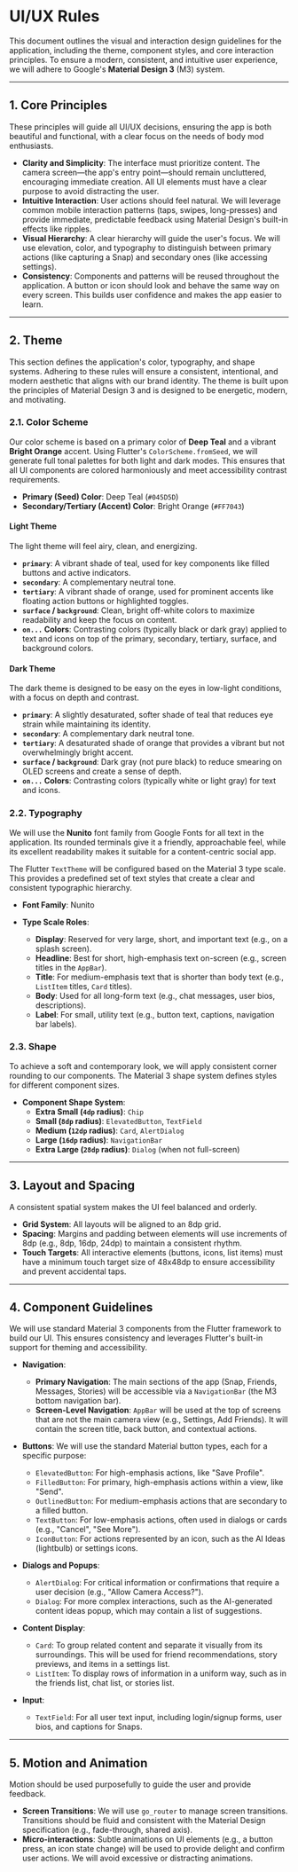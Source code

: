 # UI/UX Rules

This document outlines the visual and interaction design guidelines for the application, including the theme, component styles, and core interaction principles. To ensure a modern, consistent, and intuitive user experience, we will adhere to Google's **Material Design 3** (M3) system.

---

## 1. Core Principles

These principles will guide all UI/UX decisions, ensuring the app is both beautiful and functional, with a clear focus on the needs of body mod enthusiasts.

*   **Clarity and Simplicity**: The interface must prioritize content. The camera screen—the app's entry point—should remain uncluttered, encouraging immediate creation. All UI elements must have a clear purpose to avoid distracting the user.
*   **Intuitive Interaction**: User actions should feel natural. We will leverage common mobile interaction patterns (taps, swipes, long-presses) and provide immediate, predictable feedback using Material Design's built-in effects like ripples.
*   **Visual Hierarchy**: A clear hierarchy will guide the user's focus. We will use elevation, color, and typography to distinguish between primary actions (like capturing a Snap) and secondary ones (like accessing settings).
*   **Consistency**: Components and patterns will be reused throughout the application. A button or icon should look and behave the same way on every screen. This builds user confidence and makes the app easier to learn.

---

## 2. Theme

This section defines the application's color, typography, and shape systems. Adhering to these rules will ensure a consistent, intentional, and modern aesthetic that aligns with our brand identity. The theme is built upon the principles of Material Design 3 and is designed to be energetic, modern, and motivating.

### 2.1. Color Scheme

Our color scheme is based on a primary color of **Deep Teal** and a vibrant **Bright Orange** accent. Using Flutter's `ColorScheme.fromSeed`, we will generate full tonal palettes for both light and dark modes. This ensures that all UI components are colored harmoniously and meet accessibility contrast requirements.

*   **Primary (Seed) Color**: Deep Teal (`#045D5D`)
*   **Secondary/Tertiary (Accent) Color**: Bright Orange (`#FF7043`)

#### Light Theme

The light theme will feel airy, clean, and energizing.

*   **`primary`**: A vibrant shade of teal, used for key components like filled buttons and active indicators.
*   **`secondary`**: A complementary neutral tone.
*   **`tertiary`**: A vibrant shade of orange, used for prominent accents like floating action buttons or highlighted toggles.
*   **`surface` / `background`**: Clean, bright off-white colors to maximize readability and keep the focus on content.
*   **`on...` Colors**: Contrasting colors (typically black or dark gray) applied to text and icons on top of the primary, secondary, tertiary, surface, and background colors.

#### Dark Theme

The dark theme is designed to be easy on the eyes in low-light conditions, with a focus on depth and contrast.

*   **`primary`**: A slightly desaturated, softer shade of teal that reduces eye strain while maintaining its identity.
*   **`secondary`**: A complementary dark neutral tone.
*   **`tertiary`**: A desaturated shade of orange that provides a vibrant but not overwhelmingly bright accent.
*   **`surface` / `background`**: Dark gray (not pure black) to reduce smearing on OLED screens and create a sense of depth.
*   **`on...` Colors**: Contrasting colors (typically white or light gray) for text and icons.

### 2.2. Typography

We will use the **Nunito** font family from Google Fonts for all text in the application. Its rounded terminals give it a friendly, approachable feel, while its excellent readability makes it suitable for a content-centric social app.

The Flutter `TextTheme` will be configured based on the Material 3 type scale. This provides a predefined set of text styles that create a clear and consistent typographic hierarchy.

*   **Font Family**: Nunito

*   **Type Scale Roles**:
    *   **Display**: Reserved for very large, short, and important text (e.g., on a splash screen).
    *   **Headline**: Best for short, high-emphasis text on-screen (e.g., screen titles in the `AppBar`).
    *   **Title**: For medium-emphasis text that is shorter than body text (e.g., `ListItem` titles, `Card` titles).
    *   **Body**: Used for all long-form text (e.g., chat messages, user bios, descriptions).
    *   **Label**: For small, utility text (e.g., button text, captions, navigation bar labels).

### 2.3. Shape

To achieve a soft and contemporary look, we will apply consistent corner rounding to our components. The Material 3 shape system defines styles for different component sizes.

*   **Component Shape System**:
    *   **Extra Small (`4dp` radius)**: `Chip`
    *   **Small (`8dp` radius)**: `ElevatedButton`, `TextField`
    *   **Medium (`12dp` radius)**: `Card`, `AlertDialog`
    *   **Large (`16dp` radius)**: `NavigationBar`
    *   **Extra Large (`28dp` radius)**: `Dialog` (when not full-screen)

---

## 3. Layout and Spacing

A consistent spatial system makes the UI feel balanced and orderly.

*   **Grid System**: All layouts will be aligned to an 8dp grid.
*   **Spacing**: Margins and padding between elements will use increments of 8dp (e.g., 8dp, 16dp, 24dp) to maintain a consistent rhythm.
*   **Touch Targets**: All interactive elements (buttons, icons, list items) must have a minimum touch target size of 48x48dp to ensure accessibility and prevent accidental taps.

---

## 4. Component Guidelines

We will use standard Material 3 components from the Flutter framework to build our UI. This ensures consistency and leverages Flutter's built-in support for theming and accessibility.

*   **Navigation**:
    *   **Primary Navigation**: The main sections of the app (Snap, Friends, Messages, Stories) will be accessible via a `NavigationBar` (the M3 bottom navigation bar).
    *   **Screen-Level Navigation**: `AppBar` will be used at the top of screens that are not the main camera view (e.g., Settings, Add Friends). It will contain the screen title, back button, and contextual actions.

*   **Buttons**: We will use the standard Material button types, each for a specific purpose:
    *   `ElevatedButton`: For high-emphasis actions, like "Save Profile".
    *   `FilledButton`: For primary, high-emphasis actions within a view, like "Send".
    *   `OutlinedButton`: For medium-emphasis actions that are secondary to a filled button.
    *   `TextButton`: For low-emphasis actions, often used in dialogs or cards (e.g., "Cancel", "See More").
    *   `IconButton`: For actions represented by an icon, such as the AI Ideas (lightbulb) or settings icons.

*   **Dialogs and Popups**:
    *   `AlertDialog`: For critical information or confirmations that require a user decision (e.g., "Allow Camera Access?").
    *   `Dialog`: For more complex interactions, such as the AI-generated content ideas popup, which may contain a list of suggestions.

*   **Content Display**:
    *   `Card`: To group related content and separate it visually from its surroundings. This will be used for friend recommendations, story previews, and items in a settings list.
    *   `ListItem`: To display rows of information in a uniform way, such as in the friends list, chat list, or stories list.

*   **Input**:
    *   `TextField`: For all user text input, including login/signup forms, user bios, and captions for Snaps.

---

## 5. Motion and Animation

Motion should be used purposefully to guide the user and provide feedback.

*   **Screen Transitions**: We will use `go_router` to manage screen transitions. Transitions should be fluid and consistent with the Material Design specification (e.g., fade-through, shared axis).
*   **Micro-interactions**: Subtle animations on UI elements (e.g., a button press, an icon state change) will be used to provide delight and confirm user actions. We will avoid excessive or distracting animations. 
